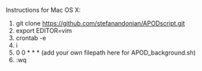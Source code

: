 Instructions for Mac OS X:

1) git clone https://github.com/stefanandonian/APODscript.git
2) export EDITOR=vim
3) crontab -e
4) i
5) 0 0 * * * (add your own filepath here for APOD_background.sh)
6) :wq
